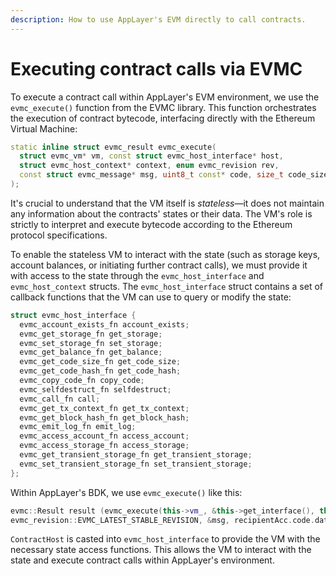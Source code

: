 ```yaml
---
description: How to use AppLayer's EVM directly to call contracts.
---
```


# Executing contract calls via EVMC

To execute a contract call within AppLayer's EVM environment, we use the `evmc_execute()` function from the EVMC library. This function orchestrates the execution of contract bytecode, interfacing directly with the Ethereum Virtual Machine:

```cpp
static inline struct evmc_result evmc_execute(
  struct evmc_vm* vm, const struct evmc_host_interface* host,
  struct evmc_host_context* context, enum evmc_revision rev,
  const struct evmc_message* msg, uint8_t const* code, size_t code_size
);
```

It's crucial to understand that the VM itself is _stateless_—it does not maintain any information about the contracts' states or their data. The VM's role is strictly to interpret and execute bytecode according to the Ethereum protocol specifications.

To enable the stateless VM to interact with the state (such as storage keys, account balances, or initiating further contract calls), we must provide it with access to the state through the `evmc_host_interface` and `evmc_host_context` structs. The `evmc_host_interface` struct contains a set of callback functions that the VM can use to query or modify the state:

```cpp
struct evmc_host_interface {
  evmc_account_exists_fn account_exists;
  evmc_get_storage_fn get_storage;
  evmc_set_storage_fn set_storage;
  evmc_get_balance_fn get_balance;
  evmc_get_code_size_fn get_code_size;
  evmc_get_code_hash_fn get_code_hash;
  evmc_copy_code_fn copy_code;
  evmc_selfdestruct_fn selfdestruct;
  evmc_call_fn call;
  evmc_get_tx_context_fn get_tx_context;
  evmc_get_block_hash_fn get_block_hash;
  evmc_emit_log_fn emit_log;
  evmc_access_account_fn access_account;
  evmc_access_storage_fn access_storage;
  evmc_get_transient_storage_fn get_transient_storage;
  evmc_set_transient_storage_fn set_transient_storage;
};
```

Within AppLayer's BDK, we use `evmc_execute()` like this:

```cpp
evmc::Result result (evmc_execute(this->vm_, &this->get_interface(), this->to_context(),
evmc_revision::EVMC_LATEST_STABLE_REVISION, &msg, recipientAcc.code.data(), recipientAcc.code.size()));
```

`ContractHost` is casted into `evmc_host_interface` to provide the VM with the necessary state access functions. This allows the VM to interact with the state and execute contract calls within AppLayer's environment.

